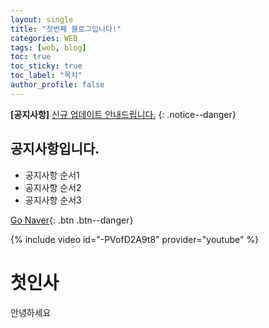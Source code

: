 ```yaml
---
layout: single
title: "첫번째 블로그입니다!"
categories: WEB
tags: [web, blog]
toc: true
toc_sticky: true
toc_label: "목차"
author_profile: false
---
```

**[공지사항]** [신규 업데이트 안내드립니다.](https://www.naver.com)
{: .notice--danger}

<div class="notice--success">
  <h2>공지사항입니다.</h2>
  <ul>
    <li>공지사항 순서1 </li>
    <li>공지사항 순서2 </li>
    <li>공지사항 순서3 </li>
  </ul>
</div>

[Go Naver](https://www.naver.com){: .btn .btn--danger}

{% include video id="-PVofD2A9t8" provider="youtube" %}
# 첫인사
안녕하세요
